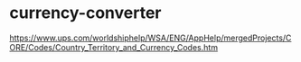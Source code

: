 # currency-converter


https://www.ups.com/worldshiphelp/WSA/ENG/AppHelp/mergedProjects/CORE/Codes/Country_Territory_and_Currency_Codes.htm